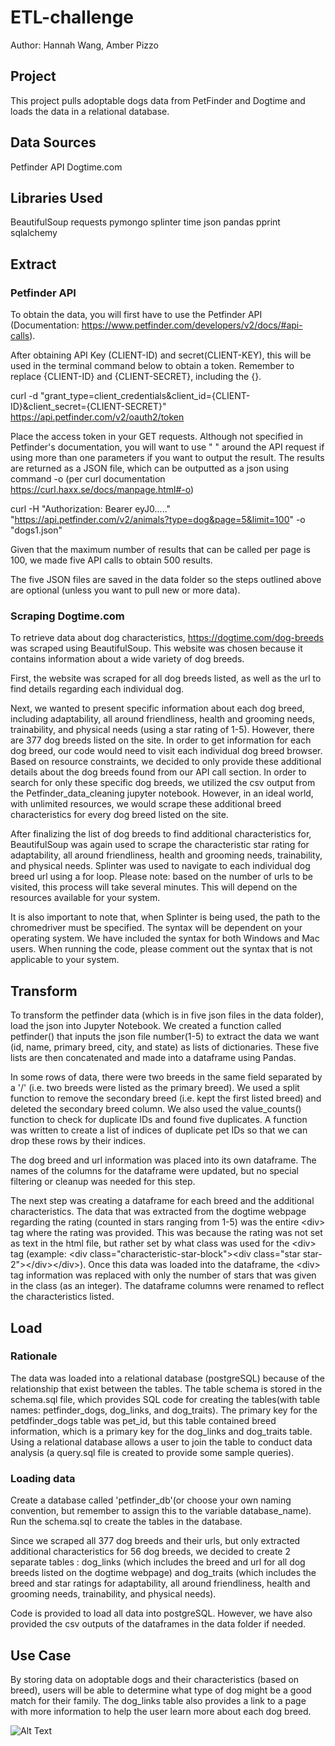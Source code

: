 # ETL-challenge
Author: Hannah Wang, Amber Pizzo

## Project
This project pulls adoptable dogs data from PetFinder and Dogtime and loads the data in a relational database.

## Data Sources
Petfinder API
Dogtime.com

## Libraries Used
BeautifulSoup
requests
pymongo
splinter
time
json
pandas
pprint
sqlalchemy

## Extract
### Petfinder API
To obtain the data, you will first have to use the Petfinder API (Documentation: https://www.petfinder.com/developers/v2/docs/#api-calls).

After obtaining API Key (CLIENT-ID) and secret(CLIENT-KEY), this will be used in the terminal command below to obtain a token. Remember to replace {CLIENT-ID} and {CLIENT-SECRET}, including the {}.

curl -d "grant_type=client_credentials&client_id={CLIENT-ID}&client_secret={CLIENT-SECRET}" https://api.petfinder.com/v2/oauth2/token

Place the access token in your GET requests. Although not specified in Petfinder's documentation, you will want to use " " around the API request if using more than one parameters if you want to output the result. The results are returned as a JSON file, which can be outputted as a json using command -o (per curl documentation https://curl.haxx.se/docs/manpage.html#-o)

curl -H "Authorization: Bearer eyJ0....." "https://api.petfinder.com/v2/animals?type=dog&page=5&limit=100" -o "dogs1.json"

Given that the maximum number of results that can be called per page is 100, we made five API calls to obtain 500 results. 

The five JSON files are saved in the data folder so the steps outlined above are optional (unless you want to pull new or more data). 

### Scraping Dogtime.com
To retrieve data about dog characteristics, https://dogtime.com/dog-breeds was scraped using BeautifulSoup. This website was chosen because it contains information about a wide variety of dog breeds.

First, the website was scraped for all dog breeds listed, as well as the url to find details regarding each individual dog.

Next, we wanted to present specific information about each dog breed, including adaptability, all around friendliness, health and grooming needs, trainability, and physical needs (using a star rating of 1-5). However, there are 377 dog breeds listed on the site. In order to get information for each dog breed, our code would need to visit each individual dog breed browser. Based on resource constraints, we decided to only provide these additional details about the dog breeds found from our API call section. In order to search for only these specific dog breeds, we utilized the csv output from the Petfinder_data_cleaning jupyter notebook. However, in an ideal world, with unlimited resources, we would scrape these additional breed characteristics for every dog breed listed on the site. 

After finalizing the list of dog breeds to find additional characteristics for, BeautifulSoup was again used to scrape the characteristic star rating for adaptability, all around friendliness, health and grooming needs, trainability, and physical needs. Splinter was used to navigate to each individual dog breed url using a for loop. Please note: based on the number of urls to be visited, this process will take several minutes. This will depend on the resources available for your system.

It is also important to note that, when Splinter is being used, the path to the chromedriver must be specified. The syntax will be dependent on your operating system. We have included the syntax for both Windows and Mac users. When running the code, please comment out the syntax that is not applicable to your system.

## Transform
To transform the petfinder data (which is in five json files in the data folder), load the json into Jupyter Notebook. We created a function called petfinder() that inputs the json file number(1-5) to extract the data we want (id, name, primary breed, city, and state) as lists of dictionaries. These five lists are then concatenated and made into a dataframe using Pandas. 

In some rows of data, there were two breeds in the same field separated by a '/' (i.e. two breeds were listed as the primary breed). We used a split function to remove the secondary breed (i.e. kept the first listed breed) and deleted the secondary breed column. We also used the value_counts() function to check for duplicate IDs and found five duplicates. A function was written to create a list of indices of duplicate pet IDs so that we can drop these rows by their indices.

The dog breed and url information was placed into its own dataframe. The names of the columns for the dataframe were updated, but no special filtering or cleanup was needed for this step.

The next step was creating a dataframe for each breed and the additional characteristics. The data that was extracted from the dogtime webpage regarding the rating (counted in stars ranging from 1-5) was the entire \<div> tag where the rating was provided. This was because the rating was not set as text in the html file, but rather set by what class was used for the \<div> tag (example: \<div class="characteristic-star-block">\<div class="star star-2">\</div>\</div>). Once this data was loaded into the dataframe, the \<div> tag information was replaced with only the number of stars that was given in the class (as an integer). The dataframe columns were renamed to reflect the characteristics listed.

## Load
### Rationale
The data was loaded into a relational database (postgreSQL) because of the relationship that exist between the tables. The table schema is stored in the schema.sql file, which provides SQL code for creating the tables(with table names: petfinder_dogs, dog_links, and dog_traits). The primary key for the petdfinder_dogs table was pet_id, but this table contained breed information, which is a primary key for the dog_links and dog_traits table. Using a relational database allows a user to join the table to conduct data analysis (a query.sql file is created to provide some sample queries).

### Loading data
Create a database called 'petfinder_db'(or choose your own naming convention, but remember to assign this to the variable database_name). Run the schema.sql to create the tables in the database.

Since we scraped all 377 dog breeds and their urls, but only extracted additional characteristics for 56 dog breeds, we decided to create 2 separate tables : dog_links (which includes the breed and url for all dog breeds listed on the dogtime webpage) and dog_traits (which includes the breed and star ratings for adaptability, all around friendliness, health and grooming needs, trainability, and physical needs).

Code is provided to load all data into postgreSQL. However, we have also provided the csv outputs of the dataframes in the data folder if needed.

## Use Case
By storing data on adoptable dogs and their characteristics (based on breed), users will be able to determine what type of dog might be a good match for their family. The dog_links table also provides a link to a page with more information to help the user learn more about each dog breed. 


![Alt Text](https://dl5zpyw5k3jeb.cloudfront.net/photos/pets/48752074/2/?bust=1597187863\u0026width=100)